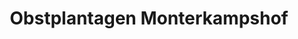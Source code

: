 ---
title: "Obstplantagen Monterkampshof"
url: /neukirchen-vluyn/obstplantagen-monterkampshof/
shop: Hofladen
---
